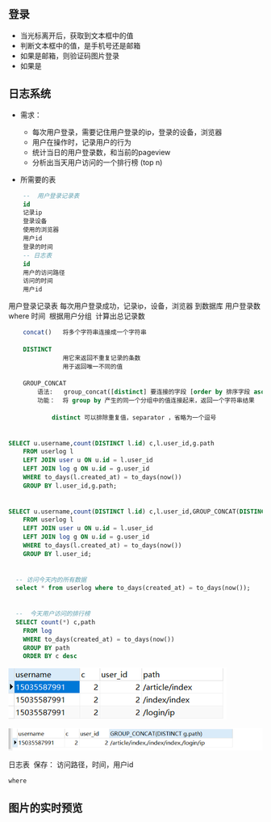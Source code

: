 ##  登录
- 当光标离开后，获取到文本框中的值
- 判断文本框中的值，是手机号还是邮箱
- 如果是邮箱，则验证码图片登录
- 如果是







##   日志系统
- 需求： 
    - 每次用户登录，需要记住用户登录的ip，登录的设备，浏览器
    - 用户在操作时，记录用户的行为
    - 统计当日的用户登录数，和当前的pageview
    - 分析出当天用户访问的一个排行榜  (top n)

- 所需要的表
~~~sql 
    --  用户登录记录表
    id
    记录ip
    登录设备
    使用的浏览器
    用户id
    登录的时间
    -- 日志表
    id 
    用户的访问路径
    访问的时间
    用户id
~~~
用户登录记录表
  每次用户登录成功，记录ip，设备，浏览器  到数据库
用户登录数    
​    where 时间
​    根据用户分组
​    计算出总记录数

~~~sql
    concat()   将多个字符串连接成一个字符串

    DISTINCT   
               用它来返回不重复记录的条数
               用于返回唯一不同的值

    GROUP_CONCAT
        语法:   group_concat([distinct] 要连接的字段 [order by 排序字段 asc/desc][separator '分隔符'])
        功能：  将 group by 产生的同一个分组中的值连接起来，返回一个字符串结果

            distinct 可以排除重复值，separator ，省略为一个逗号 


SELECT u.username,count(DISTINCT l.id) c,l.user_id,g.path
	FROM userlog l
	LEFT JOIN user u ON u.id = l.user_id
	LEFT JOIN log g ON u.id = g.user_id
	WHERE to_days(l.created_at) = to_days(now())
	GROUP BY l.user_id,g.path;


SELECT u.username,count(DISTINCT l.id) c,l.user_id,GROUP_CONCAT(DISTINCT g.path) path
	FROM userlog l
	LEFT JOIN user u ON u.id = l.user_id
	LEFT JOIN log g ON u.id = g.user_id
	WHERE to_days(l.created_at) = to_days(now())
	GROUP BY l.user_id;


  -- 访问今天内的所有数据
  select * from userlog where to_days(created_at) = to_days(now());


  --  今天用户访问的排行榜
  SELECT count(*) c,path
	FROM log
	WHERE to_days(created_at) = to_days(now())
	GROUP BY path
	ORDER BY c desc
~~~
![1539594331045](assets/1539594331045.png)

![1539594274351](assets/1539594274351.png)







日志表
​    保存：    访问路径，时间，用户id

    where  


##  图片的实时预览
